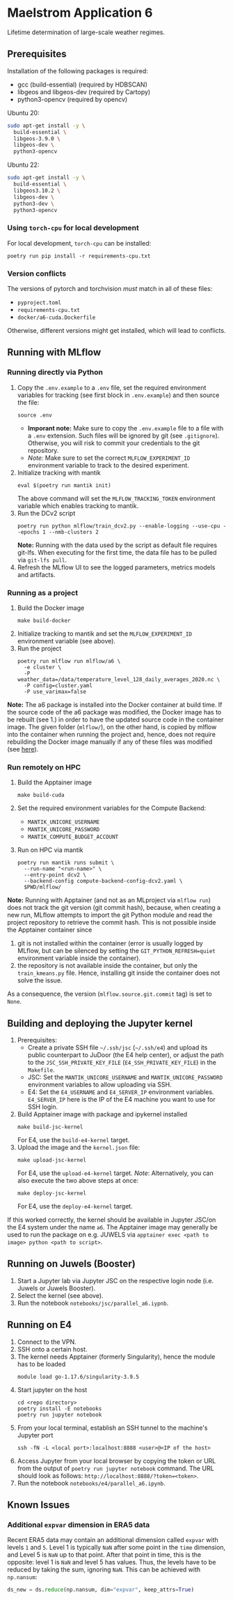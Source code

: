 # Maelstrom Application 6

Lifetime determination of large-scale weather regimes.

## Prerequisites

Installation of the following packages is required:

* gcc (build-essential) (required by HDBSCAN)
* libgeos and libgeos-dev (required by Cartopy)
* python3-opencv (required by opencv)

Ubuntu 20:

```bash
sudo apt-get install -y \
  build-essential \
  libgeos-3.9.0 \
  libgeos-dev \
  python3-opencv
```

Ubuntu 22:

```bash
sudo apt-get install -y \
  build-essential \
  libgeos3.10.2 \
  libgeos-dev \
  python3-dev \
  python3-opencv
```

### Using `torch-cpu` for local development

For local development, `torch-cpu` can be installed:

```shell
poetry run pip install -r requirements-cpu.txt
```

### Version conflicts

The versions of pytorch and torchvision _must_ match in all of these files:

- `pyproject.toml`
- `requirements-cpu.txt`
- `docker/a6-cuda.Dockerfile`

Otherwise, different versions might get installed, which will lead to conflicts.

## Running with MLflow

### Running directly via Python

1. Copy the `.env.example` to a `.env` file, set the required environment variables
   for tracking (see first block in `.env.example`) and then source the file:
   ```commandline
   source .env
   ```
   - **Imporant note:** Make sure to copy the `.env.example` file to a file with a `.env`
   extension. Such files will be ignored by git (see `.gitignore`). Otherwise, you
   will risk to commit your credentials to the git repository.
   - *Note:* Make sure to set the correct `MLFLOW_EXPERIMENT_ID` environment variable to
   track to the desired experiment.
2. Initialize tracking with mantik
   ```commandline
   eval $(poetry run mantik init)
   ```
   The above command will set the `MLFLOW_TRACKING_TOKEN` environment variable which enables
   tracking to mantik.
3. Run the DCv2 script
   ```commandline
   poetry run python mlflow/train_dcv2.py --enable-logging --use-cpu --epochs 1 --nmb-clusters 2
   ```
   **Note:** Running with the data used by the script as default file requires git-lfs.
   When executing for the first time, the data file has to be pulled via `git-lfs pull`.
4. Refresh the MLflow UI to see the logged parameters, metrics models and artifacts.

### Running as a project

1. Build the Docker image
   ```commandline
   make build-docker
   ```
2. Initialize tracking to mantik and set the `MLFLOW_EXPERIMENT_ID` environment variable
   (see above).
3. Run the project
   ```commandline
   poetry run mlflow run mlflow/a6 \
     -e cluster \
     -P weather_data=/data/temperature_level_128_daily_averages_2020.nc \
     -P config=cluster.yaml
     -P use_varimax=false
   ```

**Note:** The a6 package is installed into the Docker container
at build time. If the source code of the a6 package was modified,
the Docker image has to be rebuilt (see 1.) in order to have the updated source code
in the container image. The given folder (`mlflow/`), on the other hand, is copied by mlflow into
the container when running the project and, hence, does not require rebuilding the
Docker image manually if any of these files was modified
(see
[here](https://github.com/mlflow/mlflow/blob/276f71e0dfd496701774b976103dc8cce72734f2/mlflow/projects/docker.py#L60)).

### Run remotely on HPC

1. Build the Apptainer image
   ```commandline
   make build-cuda
   ```
2. Set the required environment variables for the Compute Backend:

   - `MANTIK_UNICORE_USERNAME`
   - `MANTIK_UNICORE_PASSWORD`
   - `MANTIK_COMPUTE_BUDGET_ACCOUNT`
3. Run on HPC via mantik
   ```commandline
   poetry run mantik runs submit \
     --run-name "<run-name>" \
     --entry-point dcv2 \
     --backend-config compute-backend-config-dcv2.yaml \
     $PWD/mlflow/
   ```

**Note:**
Running with Apptainer (and not as an MLproject via `mlflow run`)
does not track the git version (git commit hash), because, when creating a new run,
MLflow attempts to import the git Python module and read the project repository to
retrieve the commit hash. This is not possible inside the Apptainer container since

1. git is not installed within the container (error is usually logged by MLflow, but can be
   silenced by setting the `GIT_PYTHON_REFRESH=quiet` environment variable inside the container).
2. the repository is not available inside the container, but only the `train_kmeans.py` file.
   Hence, installing git inside the container does not solve the issue.

As a consequence, the version (`mlflow.source.git.commit` tag) is set to `None`.

## Building and deploying the Jupyter kernel

1. Prerequisites:
   - Create a private SSH file `~/.ssh/jsc` (`~/.ssh/e4`) and upload its public counterpart
     to JuDoor (the E4 help center), or adjust the path to the `JSC_SSH_PRIVATE_KEY_FILE`
     (`E4_SSH_PRIVATE_KEY_FILE`) in the `Makefile`.
   - JSC: Set the `MANTIK_UNICORE_USERNAME` and `MANTIK_UNICORE_PASSWORD` environment
     variables to allow uploading via SSH.
   - E4: Set the `E4_USERNAME` and `E4_SERVER_IP` environment variables.
     `E4_SERVER_IP` here is the IP of the E4 machine you want to use for SSH login.
2. Build Apptainer image with package and ipykernel installed
   ```commandline
   make build-jsc-kernel
   ```
   For E4, use the `build-e4-kernel` target.
3. Upload the image and the `kernel.json` file:
   ```commandline
   make upload-jsc-kernel
   ```
   For E4, use the `upload-e4-kernel` target.
   *Note*: Alternatively, you can also execute the two above steps at once:
   ```commandline
   make deploy-jsc-kernel
   ```
   For E4, use the `deploy-e4-kernel` target.

If this worked correctly, the kernel should be available in Jupyter JSC/on the E4 system
under the name `a6`.
The Apptainer image may generally be used to run the package on e.g. JUWELS
via `apptainer exec <path to image> python <path to script>`.

## Running on Juwels (Booster)

1. Start a Jupyter lab via Jupyter JSC on the respective login node (i.e. Juwels or Juwels Booster).
2. Select the kernel (see above).
3. Run the notebook `notebooks/jsc/parallel_a6.iypnb`.

## Running on E4

1. Connect to the VPN.
2. SSH onto a certain host.
3. The kernel needs Apptainer (formerly Singularity), hence the module has to be loaded
   ```commandline
   module load go-1.17.6/singularity-3.9.5
   ```
4. Start jupyter on the host
   ```commandline
   cd <repo directory>
   poetry install -E notebooks
   poetry run jupyter notebook
   ```
5. From your local terminal, establish an SSH tunnel to the machine's Jupyter port
   ```commandline
   ssh -fN -L <local port>:localhost:8888 <user>@<IP of the host>
   ```
6. Access Jupyter from your local browser by copying the token or URL from the output of
   `poetry run jupyter notebook` command. The URL should look as follows:
   `http://localhost:8888/?token=<token>`.
7. Run the notebook `notebooks/e4/parallel_a6.ipynb`.


## Known Issues

### Additional `expvar` dimension in ERA5 data

Recent ERA5 data may contain an additional dimension called `expvar` with levels `1` and `5`.
Level 1 is typically `NaN` after some point in the `time` dimension, and Level 5 is `NaN` up to that point.
After that point in time, this is the opposite: level 1 is `NaN` and level 5 has values.
Thus, the levels have to be reduced by taking the sum, ignoring `NaN`. This can be achieved with `np.nansum`:

```python
ds_new = ds.reduce(np.nansum, dim="expvar", keep_attrs=True)
```
